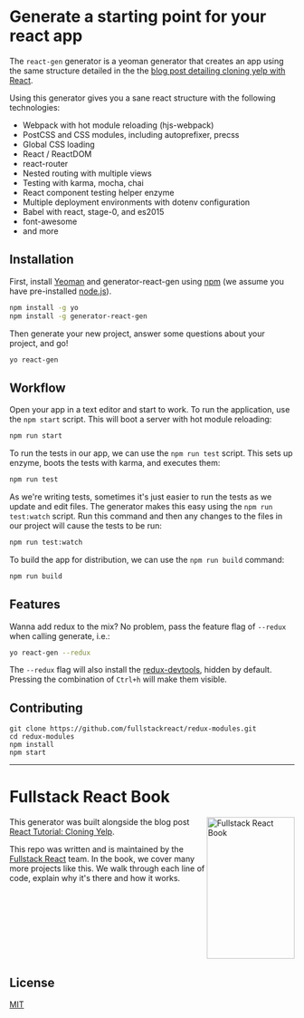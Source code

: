 # Generate a starting point for your react app

The `react-gen` generator is a yeoman generator that creates an app using the same structure detailed in the the [blog post detailing cloning yelp with React](http://fullstackreact.com/articles/react-tutorial-cloning-yelp/).

Using this generator gives you a sane react structure with the following technologies:

* Webpack with hot module reloading (hjs-webpack)
* PostCSS and CSS modules, including autoprefixer, precss
* Global CSS loading
* React / ReactDOM
* react-router
* Nested routing with multiple views
* Testing with karma, mocha, chai
* React component testing helper enzyme
* Multiple deployment environments with dotenv configuration
* Babel with react, stage-0, and es2015
* font-awesome
* and more

## Installation

First, install [Yeoman](http://yeoman.io) and generator-react-gen using [npm](https://www.npmjs.com/) (we assume you have pre-installed [node.js](https://nodejs.org/)).

```bash
npm install -g yo
npm install -g generator-react-gen
```

Then generate your new project, answer some questions about your project, and go!

```bash
yo react-gen
```

## Workflow

Open your app in a text editor and start to work. To run the application, use the `npm start` script. This will boot a server with hot module reloading:

```bash
npm run start
```

To run the tests in our app, we can use the `npm run test` script. This sets up enzyme, boots the tests with karma, and executes them:

```bash
npm run test
```

As we're writing tests, sometimes it's just easier to run the tests as we update and edit files. The generator makes this easy using the `npm run test:watch` script. Run this command and then any changes to the files in our project will cause the tests to be run:

```bash
npm run test:watch
```

To build the app for distribution, we can use the `npm run build` command:

```bash
npm run build
```

## Features

Wanna add redux to the mix? No problem, pass the feature flag of `--redux` when calling generate, i.e.:

```bash
yo react-gen --redux
```

The `--redux` flag will also install the [redux-devtools](https://github.com/gaearon/redux-devtools), hidden by default. Pressing the combination of `Ctrl+h` will make them visible.

## Contributing

```shell
git clone https://github.com/fullstackreact/redux-modules.git
cd redux-modules
npm install
npm start
```
___

# Fullstack React Book

<a href="https://fullstackreact.com">
<img align="right" src="https://github.com/fullstackreact/google-maps-react/raw/master/resources/readme/fullstack-react-hero-book.png" alt="Fullstack React Book" width="155" height="250" />
</a>

This generator was built alongside the blog post [React Tutorial: Cloning Yelp](https://www.fullstackreact.com/articles/react-tutorial-cloning-yelp/).

This repo was written and is maintained by the [Fullstack React](https://fullstackreact.com) team. In the book, we cover many more projects like this. We walk through each line of code, explain why it's there and how it works.

<div style="clear:both"></div>

## License
 [MIT](/LICENSE)
